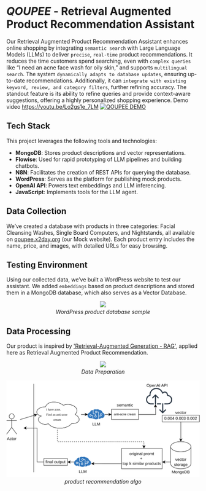 # *QOUPEE* - Retrieval Augmented Product Recommendation Assistant
Our Retrieval Augmented Product Recommendation Assistant enhances online shopping by integrating `semantic search` with Large Language Models (LLMs) to deliver `precise`, `real-time` product recommendations. It reduces the time customers spend searching, even with `complex queries` like “I need an acne face wash for oily skin,” and supports `multilingual search`. The system `dynamically adapts to database updates`, ensuring up-to-date recommendations. Additionally, it can `integrate with existing keyword, review, and category filters`, further refining accuracy. The standout feature is its ability to refine queries and provide context-aware suggestions, offering a highly personalized shopping experience. Demo video https://youtu.be/Lo2gs1e_7LM
[![QOUPEE DEMO](https://img.youtube.com/vi/Lo2gs1e_7LM/0.jpg)](https://www.youtube.com/watch?v=Lo2gs1e_7LM)


## Tech Stack
This project leverages the following tools and technologies:
- **MongoDB**: Stores product descriptions and vector representations.
- **Flowise**: Used for rapid prototyping of LLM pipelines and building chatbots.
- **N8N**: Facilitates the creation of REST APIs for querying the database.
- **WordPress**: Serves as the platform for publishing mock products.
- **OpenAI API**: Powers text embeddings and LLM inferencing.
- **JavaScript**: Implements tools for the LLM agent.


## Data Collection
We’ve created a database with products in three categories: Facial Cleansing Washes, Single Board Computers, and Nightstands, all available on  [qoupee.x2day.org](qoupee.x2day.org) (our Mock website). Each product entry includes the name, price, and images, with detailed URLs for easy browsing.

## Testing Environment 
Using our collected data, we’ve built a WordPress website to test our assistant. We added `embeddings` based on product descriptions and stored them in a MongoDB database, which also serves as a Vector Database.

<p align="center">
  <img src="https://github.com/user-attachments/assets/88f05d77-81e7-439c-a86f-9ddac8442edf" width="800">
  <br>
  <em>WordPress product database sample</em>
</p>

## Data Processing 
Our product is inspired by ['Retrieval-Augmented Generation - RAG'](https://aws.amazon.com/what-is/retrieval-augmented-generation/?nc1=h_ls), applied here as Retrieval Augmented Product Recommendation.


<p align="center">
  <img src="https://github.com/user-attachments/assets/d1ab21b6-9218-4bce-a251-6c21e65cf327" width="800">
 <br>
  <em>Data Preparation</em>
</p>

<p align="center">
  <img src="assets/product-recommendation.drawio.png" width="800">
  <br>
    <em>product recommendation algo</em>
</p>